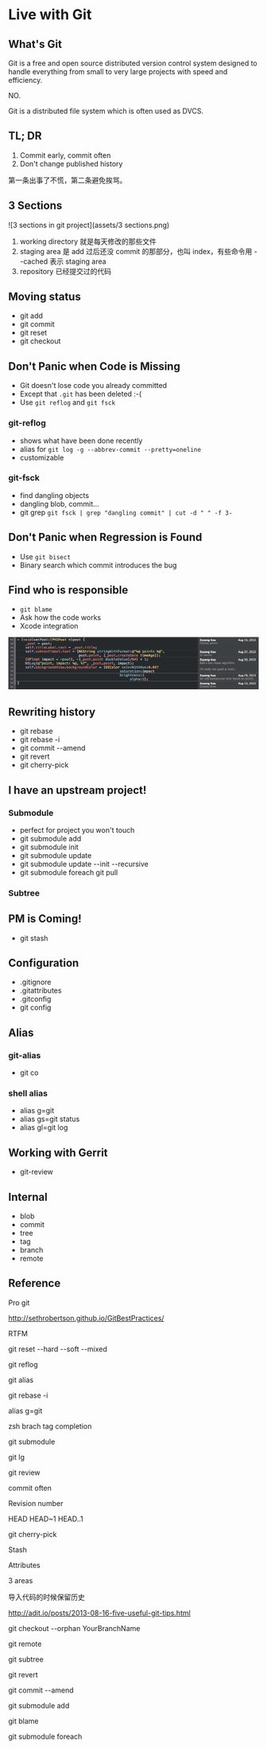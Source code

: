 # Live with Git

## What's Git

Git is a free and open source distributed version control system designed to handle everything from small to very large projects with speed and efficiency.

NO.

Git is a distributed file system which is often used as DVCS.

## TL; DR

1. Commit early, commit often
2. Don't change published history

第一条出事了不慌，第二条避免挨骂。

## 3 Sections

![3 sections in git project](assets/3 sections.png)

1. working directory 就是每天修改的那些文件
2. staging area 是 add 过后还没 commit 的那部分，也叫 index，有些命令用 --cached 表示 staging area
3. repository 已经提交过的代码

## Moving status

- git add
- git commit
- git reset
- git checkout


## Don't Panic when Code is Missing

- Git doesn't lose code you already committed
- Except that `.git` has been deleted :-(
- Use `git reflog` and `git fsck`

### git-reflog

- shows what have been done recently
- alias for `git log -g --abbrev-commit --pretty=oneline`
- customizable

### git-fsck

- find dangling objects
- dangling blob, commit…
- git grep <regex> `git fsck | grep "dangling commit" | cut -d " " -f 3-`

## Don't Panic when Regression is Found

- Use `git bisect`
- Binary search which commit introduces the bug

## Find who is responsible

- `git blame`
- Ask how the code works
- Xcode integration

![git-blame-xcode-integration](assets/git-blame-xcode-integration.png)

## Rewriting history

- git rebase
- git rebase -i
- git commit --amend
- git revert
- git cherry-pick

## I have an upstream project!

### Submodule

- perfect for project you won't touch
- git submodule add
- git submodule init
- git submodule update
- git submodule update --init --recursive
- git submodule foreach git pull

### Subtree

## PM is Coming!

- git stash

## Configuration

- .gitignore
- .gitattributes
- .gitconfig
- git config

## Alias

### git-alias

- git co

### shell alias

- alias g=git
- alias gs=git status
- alias gl=git log

## Working with Gerrit

- git-review

## Internal

- blob
- commit
- tree
- tag
- branch
- remote

## Reference

Pro git

http://sethrobertson.github.io/GitBestPractices/

RTFM



git reset --hard --soft --mixed

git reflog

git alias

git rebase -i

alias g=git

zsh brach tag completion

git submodule

git lg

git review

commit often

Revision number

HEAD HEAD~1 HEAD..1

git cherry-pick

Stash

Attributes

3 areas

导入代码的时候保留历史

http://adit.io/posts/2013-08-16-five-useful-git-tips.html

git checkout --orphan YourBranchName

git remote

git subtree

git revert

git commit --amend

git submodule add

git blame

git submodule foreach